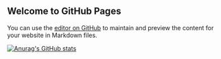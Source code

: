 ## Welcome to GitHub Pages

You can use the [editor on GitHub](https://github.com/luigiquiros/Test1/edit/gh-pages/index.md) to maintain and preview the content for your website in Markdown files.



[![Anurag's GitHub stats](https://github-readme-stats.vercel.app/api?username=anuraghazra)](https://github.com/anuraghazra/github-readme-stats)
